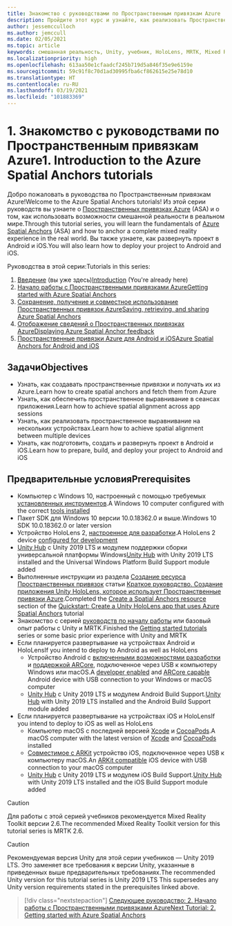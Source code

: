 ```yaml
---
title: Знакомство с руководствами по Пространственным привязкам Azure
description: Пройдите этот курс и узнайте, как реализовать Пространственные привязки Azure в приложении смешанной реальности.
author: jessemcculloch
ms.author: jemccull
ms.date: 02/05/2021
ms.topic: article
keywords: смешанная реальность, Unity, учебник, HoloLens, MRTK, Mixed Reality Toolkit, UWP, Пространственные привязки Azure, iOS, Android, Windows 10, ARCore, macOS, Android Build Support, ARKit
ms.localizationpriority: high
ms.openlocfilehash: 613aa50e1cfaadcf245b719d5a846f35e9e6159e
ms.sourcegitcommit: 59c91f8c70d1ad30995fba6cf862615e25e78d10
ms.translationtype: HT
ms.contentlocale: ru-RU
ms.lasthandoff: 03/19/2021
ms.locfileid: "101883369"
---
```

# <a name="1-introduction-to-the-azure-spatial-anchors-tutorials"></a><span data-ttu-id="71d7c-104">1. Знакомство с руководствами по Пространственным привязкам Azure</span><span class="sxs-lookup"><span data-stu-id="71d7c-104">1. Introduction to the Azure Spatial Anchors tutorials</span></span>

<span data-ttu-id="71d7c-105">Добро пожаловать в руководства по Пространственным привязкам Azure!</span><span class="sxs-lookup"><span data-stu-id="71d7c-105">Welcome to the Azure Spatial Anchors tutorials!</span></span> <span data-ttu-id="71d7c-106">Из этой серии руководств вы узнаете о <a href="https://azure.microsoft.com/services/spatial-anchors" target="_blank">Пространственных привязках Azure</a> (ASA) и о том, как использовать возможности смешанной реальности в реальном мире.</span><span class="sxs-lookup"><span data-stu-id="71d7c-106">Through this tutorial series, you will learn the fundamentals of <a href="https://azure.microsoft.com/services/spatial-anchors" target="_blank">Azure Spatial Anchors</a> (ASA) and how to anchor a complete mixed reality experience in the real world.</span></span> <span data-ttu-id="71d7c-107">Вы также узнаете, как развернуть проект в Android и iOS.</span><span class="sxs-lookup"><span data-stu-id="71d7c-107">You will also learn how to deploy your project to Android and iOS.</span></span>

<span data-ttu-id="71d7c-108">Руководства в этой серии:</span><span class="sxs-lookup"><span data-stu-id="71d7c-108">Tutorials in this series:</span></span>

1. <span data-ttu-id="71d7c-109">[Введение](mr-learning-asa-01.md) (вы уже здесь)</span><span class="sxs-lookup"><span data-stu-id="71d7c-109">[Introduction](mr-learning-asa-01.md) (You're already here)</span></span>
2. [<span data-ttu-id="71d7c-110">Начало работы с Пространственными привязками Azure</span><span class="sxs-lookup"><span data-stu-id="71d7c-110">Getting started with Azure Spatial Anchors</span></span>](mr-learning-asa-02.md)
3. [<span data-ttu-id="71d7c-111">Сохранение, получение и совместное использование Пространственных привязок Azure</span><span class="sxs-lookup"><span data-stu-id="71d7c-111">Saving, retrieving, and sharing Azure Spatial Anchors</span></span>](mr-learning-asa-03.md)
4. [<span data-ttu-id="71d7c-112">Отображение сведений о Пространственных привязках Azure</span><span class="sxs-lookup"><span data-stu-id="71d7c-112">Displaying Azure Spatial Anchor feedback</span></span>](mr-learning-asa-04.md)
5. [<span data-ttu-id="71d7c-113">Пространственные привязки Azure для Android и iOS</span><span class="sxs-lookup"><span data-stu-id="71d7c-113">Azure Spatial Anchors for Android and iOS</span></span>](mr-learning-asa-05.md)

## <a name="objectives"></a><span data-ttu-id="71d7c-114">Задачи</span><span class="sxs-lookup"><span data-stu-id="71d7c-114">Objectives</span></span>

* <span data-ttu-id="71d7c-115">Узнать, как создавать пространственные привязки и получать их из Azure.</span><span class="sxs-lookup"><span data-stu-id="71d7c-115">Learn how to create spatial anchors and fetch them from Azure</span></span>
* <span data-ttu-id="71d7c-116">Узнать, как обеспечить пространственное выравнивание в сеансах приложения.</span><span class="sxs-lookup"><span data-stu-id="71d7c-116">Learn how to achieve spatial alignment across app sessions</span></span>
* <span data-ttu-id="71d7c-117">Узнать, как реализовать пространственное выравнивание на нескольких устройствах.</span><span class="sxs-lookup"><span data-stu-id="71d7c-117">Learn how to achieve spatial alignment between multiple devices</span></span>
* <span data-ttu-id="71d7c-118">Узнать, как подготовить, создать и развернуть проект в Android и iOS.</span><span class="sxs-lookup"><span data-stu-id="71d7c-118">Learn how to prepare, build, and deploy your project to Android and iOS</span></span>

## <a name="prerequisites"></a><span data-ttu-id="71d7c-119">Предварительные условия</span><span class="sxs-lookup"><span data-stu-id="71d7c-119">Prerequisites</span></span>

* <span data-ttu-id="71d7c-120">Компьютер с Windows 10, настроенный с помощью требуемых [установленных инструментов](../../install-the-tools.md).</span><span class="sxs-lookup"><span data-stu-id="71d7c-120">A Windows 10 computer configured with the correct [tools installed](../../install-the-tools.md)</span></span>
* <span data-ttu-id="71d7c-121">Пакет SDK для Windows 10 версии 10.0.18362.0 и выше.</span><span class="sxs-lookup"><span data-stu-id="71d7c-121">Windows 10 SDK 10.0.18362.0 or later version</span></span>
* <span data-ttu-id="71d7c-122">Устройство HoloLens 2, [настроенное для разработки](../../platform-capabilities-and-apis/using-visual-studio.md#enabling-developer-mode).</span><span class="sxs-lookup"><span data-stu-id="71d7c-122">A HoloLens 2 device [configured for development](../../platform-capabilities-and-apis/using-visual-studio.md#enabling-developer-mode)</span></span>
* <span data-ttu-id="71d7c-123"><a href="https://docs.unity3d.com/Manual/GettingStartedInstallingHub.html" target="_blank">Unity Hub</a> с Unity 2019 LTS и модулем поддержки сборки универсальной платформы Windows</span><span class="sxs-lookup"><span data-stu-id="71d7c-123"><a href="https://docs.unity3d.com/Manual/GettingStartedInstallingHub.html" target="_blank">Unity Hub</a> with Unity 2019 LTS installed and the Universal Windows Platform Build Support module added</span></span>
* <span data-ttu-id="71d7c-124">Выполненные инструкции из раздела [Создание ресурса Пространственных привязок](https://docs.microsoft.com/azure/spatial-anchors/quickstarts/get-started-unity-hololens#create-a-spatial-anchors-resource) статьи [Краткое руководство. Создание приложения Unity HoloLens, которое использует Пространственные привязки Azure](https://docs.microsoft.com/azure/spatial-anchors/quickstarts/get-started-unity-hololens).</span><span class="sxs-lookup"><span data-stu-id="71d7c-124">Completed the [Create a Spatial Anchors resource](https://docs.microsoft.com/azure/spatial-anchors/quickstarts/get-started-unity-hololens#create-a-spatial-anchors-resource) section of the [Quickstart: Create a Unity HoloLens app that uses Azure Spatial Anchors](https://docs.microsoft.com/azure/spatial-anchors/quickstarts/get-started-unity-hololens) tutorial</span></span>
* <span data-ttu-id="71d7c-125">Знакомство с серией [руководств по началу работы](mr-learning-base-01.md) или базовый опыт работы с Unity и MRTK.</span><span class="sxs-lookup"><span data-stu-id="71d7c-125">Finished the [Getting started tutorials](mr-learning-base-01.md) series or some basic prior experience with Unity and MRTK</span></span>
* <span data-ttu-id="71d7c-126">Если планируется развертывание на устройствах Android и HoloLens</span><span class="sxs-lookup"><span data-stu-id="71d7c-126">If you intend to deploy to Android as well as HoloLens</span></span>
  * <span data-ttu-id="71d7c-127">Устройство Android с <a href="https://developer.android.com/studio/debug/dev-options" target="_blank">включенными возможностями разработки</a> и <a href="https://developers.google.com/ar/discover/supported-devices" target="_blank">поддержкой ARCore</a>, подключенное через USB к компьютеру Windows или macOS.</span><span class="sxs-lookup"><span data-stu-id="71d7c-127">A <a href="https://developer.android.com/studio/debug/dev-options" target="_blank">developer enabled</a> and <a href="https://developers.google.com/ar/discover/supported-devices" target="_blank">ARCore capable</a> Android device with USB connection to your Windows or macOS computer</span></span>
  * <span data-ttu-id="71d7c-128"><a href="https://docs.unity3d.com/Manual/GettingStartedInstallingHub.html" target="_blank">Unity Hub</a> с Unity 2019 LTS и модулем Android Build Support.</span><span class="sxs-lookup"><span data-stu-id="71d7c-128"><a href="https://docs.unity3d.com/Manual/GettingStartedInstallingHub.html" target="_blank">Unity Hub</a> with Unity 2019 LTS installed and the Android Build Support module added</span></span>
* <span data-ttu-id="71d7c-129">Если планируется развертывание на устройствах iOS и HoloLens</span><span class="sxs-lookup"><span data-stu-id="71d7c-129">If you intend to deploy to iOS as well as HoloLens</span></span>
  * <span data-ttu-id="71d7c-130">Компьютер macOS с последней версией <a href="https://geo.itunes.apple.com/us/app/xcode/id497799835?mt=12" target="_blank">Xcode</a> и <a href="https://cocoapods.org" target="_blank">CocoaPods</a>.</span><span class="sxs-lookup"><span data-stu-id="71d7c-130">A macOS computer with the latest version of <a href="https://geo.itunes.apple.com/us/app/xcode/id497799835?mt=12" target="_blank">Xcode</a> and <a href="https://cocoapods.org" target="_blank">CocoaPods</a> installed</span></span>
  * <span data-ttu-id="71d7c-131"><a href="https://developer.apple.com/documentation/arkit/verifying_device_support_and_user_permission" target="_blank">Совместимое с ARKit</a> устройство iOS, подключенное через USB к компьютеру macOS.</span><span class="sxs-lookup"><span data-stu-id="71d7c-131">An <a href="https://developer.apple.com/documentation/arkit/verifying_device_support_and_user_permission" target="_blank">ARKit compatible</a> iOS device with USB connection to your macOS computer</span></span>
  * <span data-ttu-id="71d7c-132"><a href="https://docs.unity3d.com/Manual/GettingStartedInstallingHub.html" target="_blank">Unity Hub</a> с Unity 2019 LTS и модулем iOS Build Support.</span><span class="sxs-lookup"><span data-stu-id="71d7c-132"><a href="https://docs.unity3d.com/Manual/GettingStartedInstallingHub.html" target="_blank">Unity Hub</a> with Unity 2019 LTS installed and the iOS Build Support module added</span></span>

> [!CAUTION]
> <span data-ttu-id="71d7c-133">Для работы с этой серией учебников рекомендуется Mixed Reality Toolkit версии 2.6.</span><span class="sxs-lookup"><span data-stu-id="71d7c-133">The recommended Mixed Reality Toolkit version for this tutorial series is MRTK 2.6.</span></span>

> [!CAUTION]
> <span data-ttu-id="71d7c-134">Рекомендуемая версия Unity для этой серии учебников — Unity 2019 LTS. Это заменяет все требования к версии Unity, указанные в приведенных выше предварительных требованиях.</span><span class="sxs-lookup"><span data-stu-id="71d7c-134">The recommended Unity version for this tutorial series is Unity 2019 LTS This supersedes any Unity version requirements stated in the prerequisites linked above.</span></span>

> [!div class="nextstepaction"]
> [<span data-ttu-id="71d7c-135">Следующее руководство: 2. Начало работы с Пространственными привязками Azure</span><span class="sxs-lookup"><span data-stu-id="71d7c-135">Next Tutorial: 2. Getting started with Azure Spatial Anchors</span></span>](mr-learning-asa-02.md)
